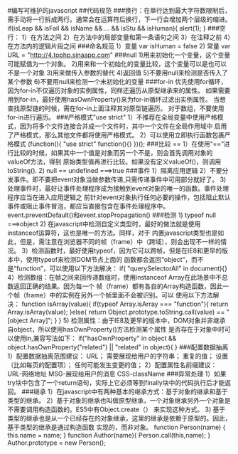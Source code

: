 #编写可维护的javascript
##代码规范
###换行：在单行达到最大字符数限制后，需手动将一行拆成两行。通常会在运算符后换行，下一行会增加两个层级的缩进。
    if(isLeap && isFail && isName && ... && isStu &&
            isHuman){
        alert(1);
    }
###空行：
    1）在方法之间
    2）在方法中的局部变量和第一条语句之间
    3）在注释之前
    4）在方法内的逻辑片段之间
###命名规范
    1）变量 var isHuman = false
    2) 常量 var URL = "http://4.tophp.sinaapp.com"
###null
    1)用来初始化一个变量，这个变量可能赋值为一个对象。
    2)用来和一个初始化的变量比较，这个变量可以是也可以不是一个对象
    3)用来做传入参数的替代
    4)返回值
    5)不要用null来检测是否传入了某个参数
    6)不要用null来检测一个未初始化的变量
###for-in
    优先使用for循环，因为for-in不仅遍历对象的实例属性，同样还遍历从原型继承来的属性。
    如果需要用到for-in，最好使用hasOwnProperty()来为for-in循环过滤出实例属性。
    当想查找原型链的时候，需在for-in上面注释其对原型链遍历。
    对于数组，不要使用for-in进行遍历。
###严格模式"use strict"
    1）不推荐在全局变量中使用严格模式，因为将多个文件连接合并成一个文件时，其中一个文件在全局作用域中
       启用了严格模式，那么其他文件都将使用严格模式。
    2）可以使用立即执行函数包裹严格模式
        (function(){
            "use strict"
            function(){}
        })();
###比较 ==
    1）在使用“==”进行比较的时候，如果其中一个值是对象而另一个不是，则会首先调用对象的valueOf方法，得到
    原始类型值再进行比较。如果没有定义valueOf()，则调用toString().
    2) null == undefined    ===>true
###事件
    1）隔离应用逻辑
    2）不要分发事件。即不要把event对象当做参数传递,只需传递事件中可用部分就好了。
    3) 处理事件时，最好让事件处理程序成为接触到event对象的唯一的函数。事件处理程序应当在进入应用逻辑之
       前针对event对象执行任何必要的操作，包括阻止默认事件或阻止事件冒泡，都应当直接包含在事件处理程序中。
       event.preventDefault()和event.stopPropagation()
###检测
    1) typeof null   ===>object
    2) 在javascript中检测自定义类型时，最好的做法就是使用instanceof运算符，这也是唯一的方法。同样，对于
       内置javascript类型也是如此，但是，需注意在浏览器不同的帧（frame）中（跨域），则会出现不一样的情况。
    3）检测函数时，最好使用typeof，因为它可以跨帧，但是在IE8和更早的版本中，使用typeof来检测DOM节点上面的
       函数都会返回“object”，而不是“function”，可以使用以下方法解决：
           if( "querySelectorAll" in document){}
    4）检测数组：在帧之间来回传递数组时，使用instanceof Array在此场景中不总数返回正确的结果。因为每一个
       帧（frame）都有各自的Array构造函数，因此一个帧（frame）中的实例在另外一个帧里面不会被识别。可以
       使用以下方法解决：
       function isArray(value){
          if(typeof Array.isArray === "function"){
              return Array.isArray(value);
          }else{
              return Object.prototype.toString.call(value) == "[object Array]";
          }
       }
    5) 检测属性：由于IE8及更早的版本中，DOM对象并非继承自object，所以使用hasOwnProperty()方法检测某个属性
       是否存在于对象中时可以使用in,兼容写法如下：
       if("hasOwnProperty" in object && object.hasOwnProperty("related") || "related" in object){
       }
###配置数据抽离
    1）配置数据抽离范围建议：
        URL；
        需要展现给用户的字符串；
        重复的值；
        设置（比如每页的配置项）；
        任何可能发生变更的值；
    2）配置属性名前缀建议：
        URL-网络地址
        MSG-展现给用户的消息
        CSS-className
###异常处理
    1）如果try块中包含了一个return语句，实际上它必须等到finally块中的代码执行后才能返回。
###继承
    1）在javascript中有两种基本的继承方式：基于对象的继承和基于类型的继承。
    2）基于对象的继承也叫做原型继承，一个对象继承另外一个对象是不需要调用构造函数的。ES5中有Object.create（）
        来实现这种方式。
    3) 基于类型的继承也是从一个已经存在的对象继承，这里的继承是依赖于原型的。因此，基于类型的继承是通过构造函数
       实现的，而非对象。
       function Person(name) {
            this.name = name;
       }
       function Author(name){
            Person.call(this,name);
       }
       Author.prototype = new Person();


